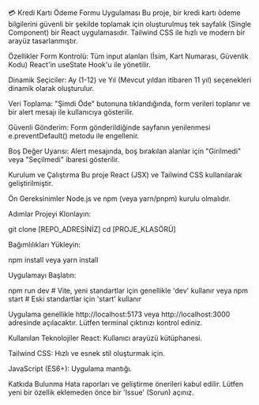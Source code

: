 
💳 Kredi Kartı Ödeme Formu Uygulaması
Bu proje, bir kredi kartı ödeme bilgilerini güvenli bir şekilde toplamak için oluşturulmuş tek sayfalık (Single Component) bir React uygulamasıdır. Tailwind CSS ile hızlı ve modern bir arayüz tasarlanmıştır.

Özellikler
Form Kontrolü: Tüm input alanları (İsim, Kart Numarası, Güvenlik Kodu) React'in useState Hook'u ile yönetilir.

Dinamik Seçiciler: Ay (1-12) ve Yıl (Mevcut yıldan itibaren 11 yıl) seçenekleri dinamik olarak oluşturulur.

Veri Toplama: "Şimdi Öde" butonuna tıklandığında, form verileri toplanır ve bir alert mesajı ile kullanıcıya gösterilir.

Güvenli Gönderim: Form gönderildiğinde sayfanın yenilenmesi e.preventDefault() metodu ile engellenir.

Boş Değer Uyarısı: Alert mesajında, boş bırakılan alanlar için "Girilmedi" veya "Seçilmedi" ibaresi gösterilir.

Kurulum ve Çalıştırma
Bu proje React (JSX) ve Tailwind CSS kullanılarak geliştirilmiştir.

Ön Gereksinimler
Node.js ve npm (veya yarn/pnpm) kurulu olmalıdır.

Adımlar
Projeyi Klonlayın:

git clone [REPO_ADRESİNİZ]
cd [PROJE_KLASÖRÜ]

Bağımlılıkları Yükleyin:

npm install
veya
yarn install

Uygulamayı Başlatın:

npm run dev  # Vite, yeni standartlar için genellikle 'dev' kullanır
veya
npm start    # Eski standartlar için 'start' kullanır

Uygulama genellikle http://localhost:5173 veya http://localhost:3000 adresinde açılacaktır. Lütfen terminal çıktınızı kontrol ediniz.

Kullanılan Teknolojiler
React: Kullanıcı arayüzü kütüphanesi.

Tailwind CSS: Hızlı ve esnek stil oluşturmak için.

JavaScript (ES6+): Uygulama mantığı.

Katkıda Bulunma
Hata raporları ve geliştirme önerileri kabul edilir. Lütfen yeni bir özellik eklemeden önce bir 'Issue' (Sorun) açınız.
